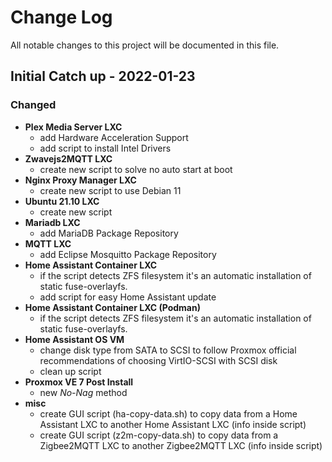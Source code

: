 
# Change Log
All notable changes to this project will be documented in this file.
 
 
## Initial Catch up - 2022-01-23
 
### Changed

- **Plex Media Server LXC**
  - add Hardware Acceleration Support
  - add script to install Intel Drivers
- **Zwavejs2MQTT LXC**
  - create new script to solve no auto start at boot
- **Nginx Proxy Manager LXC** 
  - create new script to use Debian 11
- **Ubuntu 21.10 LXC** 
  - create new script
- **Mariadb LXC** 
  - add MariaDB Package Repository
- **MQTT LXC** 
  - add Eclipse Mosquitto Package Repository
- **Home Assistant Container LXC** 
  - if the script detects ZFS filesystem it's an automatic installation of static fuse-overlayfs.  
  - add script for easy Home Assistant update
- **Home Assistant Container LXC (Podman)** 
  - if the script detects ZFS filesystem it's an automatic installation of static fuse-overlayfs.
- **Home Assistant OS VM** 
  - change disk type from SATA to SCSI to follow Proxmox official recommendations of choosing VirtIO-SCSI with SCSI disk
  - clean up script
- **Proxmox VE 7 Post Install** 
  - new *No-Nag* method
- **misc**
  - create GUI script (ha-copy-data.sh) to copy data from a Home Assistant LXC to another Home Assistant LXC (info inside script)
  - create GUI script (z2m-copy-data.sh) to copy data from a Zigbee2MQTT LXC to another Zigbee2MQTT LXC (info inside script)
